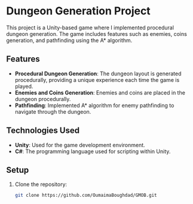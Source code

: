 # Dungeon Generation Project

This project is a Unity-based game where I implemented procedural dungeon generation. The game includes features such as enemies, coins generation, and pathfinding using the A* algorithm.

## Features
- **Procedural Dungeon Generation**: The dungeon layout is generated procedurally, providing a unique experience each time the game is played.
- **Enemies and Coins Generation**: Enemies and coins are placed in the dungeon procedurally.
- **Pathfinding**: Implemented A* algorithm for enemy pathfinding to navigate through the dungeon.

## Technologies Used
- **Unity**: Used for the game development environment.
- **C#**: The programming language used for scripting within Unity.

## Setup
1. Clone the repository:
   ```bash
   git clone https://github.com/OumaimaBoughdad/GMOB.git
